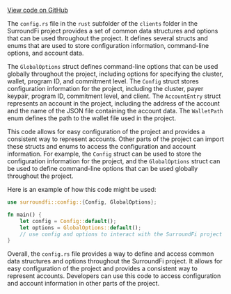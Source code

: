 [View code on GitHub](https://github.com/surround-fi/smart-contracts/.autodoc/docs/json/clients)

The `config.rs` file in the `rust` subfolder of the `clients` folder in the SurroundFi project provides a set of common data structures and options that can be used throughout the project. It defines several structs and enums that are used to store configuration information, command-line options, and account data.

The `GlobalOptions` struct defines command-line options that can be used globally throughout the project, including options for specifying the cluster, wallet, program ID, and commitment level. The `Config` struct stores configuration information for the project, including the cluster, payer keypair, program ID, commitment level, and client. The `AccountEntry` struct represents an account in the project, including the address of the account and the name of the JSON file containing the account data. The `WalletPath` enum defines the path to the wallet file used in the project.

This code allows for easy configuration of the project and provides a consistent way to represent accounts. Other parts of the project can import these structs and enums to access the configuration and account information. For example, the `Config` struct can be used to store the configuration information for the project, and the `GlobalOptions` struct can be used to define command-line options that can be used globally throughout the project.

Here is an example of how this code might be used:

```rust
use surroundfi::config::{Config, GlobalOptions};

fn main() {
    let config = Config::default();
    let options = GlobalOptions::default();
    // use config and options to interact with the SurroundFi project
}
```

Overall, the `config.rs` file provides a way to define and access common data structures and options throughout the SurroundFi project. It allows for easy configuration of the project and provides a consistent way to represent accounts. Developers can use this code to access configuration and account information in other parts of the project.
